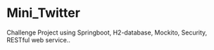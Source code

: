 # Mini_Twitter
Challenge Project using Springboot, H2-database, Mockito, Security, RESTful web service..
